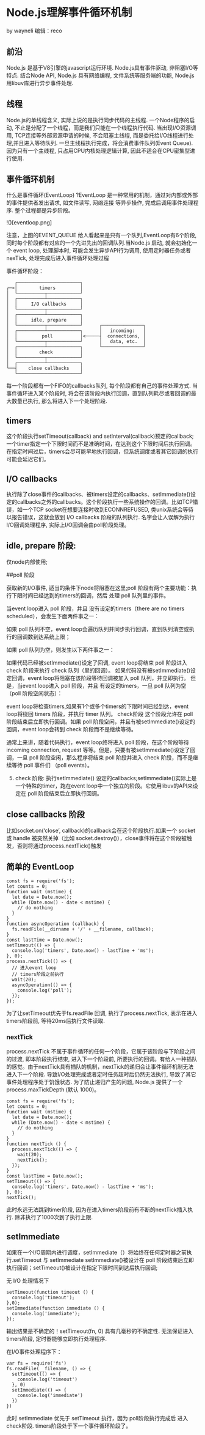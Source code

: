 # Node.js理解事件循环机制 
by wayneli
编辑：reco

## 前沿

Node.js 是基于V8引擎的javascript运行环境. Node.js具有事件驱动, 非阻塞I/O等特点. 结合Node API, Node.js 具有网络编程, 文件系统等服务端的功能, Node.js用libuv库进行异步事件处理.

## 线程
Node.js的单线程含义, 实际上说的是执行同步代码的主线程. 一个Node程序的启动, 不止是分配了一个线程，而是我们只能在一个线程执行代码. 当出现I/O资源调用, TCP连接等外部资源申请的时候, 不会阻塞主线程, 而是委托给I/O线程进行处理,并且进入等待队列. 一旦主线程执行完成，将会消费事件队列(Event Queue). 因为只有一个主线程, 只占用CPU内核处理逻辑计算, 因此不适合在CPU密集型进行使用.

## 事件循环机制

什么是事件循环(EventLoop) ?EventLoop 是一种常用的机制，通过对内部或外部的事件提供者发出请求, 如文件读写, 网络连接 等异步操作, 完成后调用事件处理程序. 整个过程都是异步阶段。

!()[eventloop.png]

注意，上图的EVENT_QUEUE 给人看起来是只有一个队列,EventLoop有6个阶段, 同时每个阶段都有对应的一个先进先出的回调队列.当Node.js 启动, 就会初始化一个 event loop, 处理脚本时, 可能会发生异步API行为调用, 使用定时器任务或者nexTick, 处理完成后进入事件循环处理过程

事件循环阶段：

       ┌───────────────────────┐
    ┌─>│        timers         │
    │  └──────────┬────────────┘
    │  ┌──────────┴────────────┐
    │  │     I/O callbacks     │
    │  └──────────┬────────────┘
    │  ┌──────────┴────────────┐
    │  │     idle, prepare     │
    │  └──────────┬────────────┘      ┌───────────────┐
    │  ┌──────────┴────────────┐      │   incoming:   │
    │  │         poll          │<─────┤  connections, │
    │  └──────────┬────────────┘      │   data, etc.  │
    │  ┌──────────┴────────────┐      └───────────────┘
    │  │        check          │
    │  └──────────┬────────────┘
    │  ┌──────────┴────────────┐
    └──┤    close callbacks    │
       └───────────────────────┘

每一个阶段都有一个FIFO的callbacks队列, 每个阶段都有自己的事件处理方式. 当事件循环进入某个阶段时, 将会在该阶段内执行回调，直到队列耗尽或者回调的最大数量已执行, 那么将进入下一个处理阶段.

##  timers 

这个阶段执行setTimeout(callback) and setInterval(callback)预定的callback; 一个timer指定一个下限时间而不是准确时间，在达到这个下限时间后执行回调。在指定时间过后，timers会尽可能早地执行回调，但系统调度或者其它回调的执行可能会延迟它们。


## I/O callbacks

执行除了close事件的callbacks、被timers设定的callbacks、setImmediate()设定的callbacks之外的callbacks。这个阶段执行一些系统操作的回调。比如TCP错误，如一个TCP socket在想要连接时收到ECONNREFUSED,
类unix系统会等待以报告错误，这就会放到 I/O callbacks 阶段的队列执行.
名字会让人误解为执行I/O回调处理程序, 实际上I/O回调会由poll阶段处理。

## idle, prepare 阶段: 

仅node内部使用;

##poll 阶段

 获取新的I/O事件, 适当的条件下node将阻塞在这里;poll 阶段有两个主要功能：执行下限时间已经达到的timers的回调，然后
处理 poll 队列里的事件。

当event loop进入 poll 阶段，并且 没有设定的timers（there are no timers scheduled），会发生下面两件事之一：

如果 poll 队列不空，event loop会遍历队列并同步执行回调，直到队列清空或执行的回调数到达系统上限；

如果 poll 队列为空，则发生以下两件事之一：

如果代码已经被setImmediate()设定了回调, event loop将结束 poll 阶段进入 check 阶段来执行 check 队列（里的回调）。
如果代码没有被setImmediate()设定回调，event loop将阻塞在该阶段等待回调被加入 poll 队列，并立即执行。
但是，当event loop进入 poll 阶段，并且 有设定的timers，一旦 poll 队列为空（poll 阶段空闲状态）：

event loop将检查timers,如果有1个或多个timers的下限时间已经到达，event loop将绕回 timers 阶段，并执行 timer 队列。
check阶段
这个阶段允许在 poll 阶段结束后立即执行回调。如果 poll 阶段空闲，并且有被setImmediate()设定的回调，event loop会转到 check 阶段而不是继续等待。

通常上来讲，随着代码执行，event loop终将进入 poll 阶段，在这个阶段等待 incoming connection, request 等等。但是，只要有被setImmediate()设定了回调，一旦 poll 阶段空闲，那么程序将结束 poll 阶段并进入 check 阶段，而不是继续等待 poll 事件们 （poll events）。

5. check 阶段: 执行setImmediate() 设定的callbacks;setImmediate()实际上是一个特殊的timer，跑在event loop中一个独立的阶段。它使用libuv的API来设定在 poll 阶段结束后立即执行回调。

##  close callbacks 阶段

比如socket.on(‘close’, callback)的callback会在这个阶段执行.如果一个 socket 或 handle 被突然关掉（比如 socket.destroy()），close事件将在这个阶段被触发，否则将通过process.nextTick()触发

## 简单的 EventLoop

    const fs = require('fs');
    let counts = 0;
    function wait (mstime) {
      let date = Date.now();
      while (Date.now() - date < mstime) {
        // do nothing
      }
    }
    function asyncOperation (callback) {
      fs.readFile(__dirname + '/' + __filename, callback);
    }
    const lastTime = Date.now();
    setTimeout(() => {
      console.log('timers', Date.now() - lastTime + 'ms');
    }, 0);
    process.nextTick(() => {
      // 进入event loop
      // timers阶段之前执行
      wait(20);
      asyncOperation(() => {
        console.log('poll');
      });  
    });

为了让setTimeout优先于fs.readFile 回调, 执行了process.nextTick, 表示在进入 timers阶段前, 等待20ms后执行文件读取.

### nextTick

process.nextTick 不属于事件循环的任何一个阶段，它属于该阶段与下阶段之间的过渡, 即本阶段执行结束, 进入下一个阶段前, 所要执行的回调。有给人一种插队的感觉。由于nextTick具有插队的机制，nextTick的递归会让事件循环机制无法进入下一个阶段. 导致I/O处理完成或者定时任务超时后仍然无法执行, 导致了其它事件处理程序处于饥饿状态. 为了防止递归产生的问题, Node.js 提供了一个 process.maxTickDepth (默认 1000)。

    const fs = require('fs');
    let counts = 0;
    function wait (mstime) {
      let date = Date.now();
      while (Date.now() - date < mstime) {
        // do nothing
      }
    }
    function nextTick () {
      process.nextTick(() => {
        wait(20);
        nextTick();
      });
    }
    const lastTime = Date.now();
    setTimeout(() => {
      console.log('timers', Date.now() - lastTime + 'ms');
    }, 0);
    nextTick();

此时永远无法跳到timer阶段, 因为在进入timers阶段前有不断的nextTick插入执行. 除非执行了1000次到了执行上限.

## setImmediate

如果在一个I/O周期内进行调度，setImmediate（）将始终在任何定时器之前执行.setTimeout 与 setImmediate
setImmediate()被设计在 poll 阶段结束后立即执行回调；setTimeout()被设计在指定下限时间到达后执行回调;

无 I/O 处理情况下

    setTimeout(function timeout () {
      console.log('timeout');
    },0);
    setImmediate(function immediate () {
      console.log('immediate');
    });

输出结果是不确定的！setTimeout(fn, 0) 具有几毫秒的不确定性. 无法保证进入timers阶段, 定时器能够立即执行处理程序.

在I/O事件处理程序下：

    var fs = require('fs')
    fs.readFile(__filename, () => {
      setTimeout(() => {
        console.log('timeout')
      }, 0)
      setImmediate(() => {
        console.log('immediate')
      })
    })

此时 setImmediate 优先于 setTimeout 执行，因为 poll阶段执行完成后 进入 check阶段. timers阶段处于下一个事件循环阶段了。

